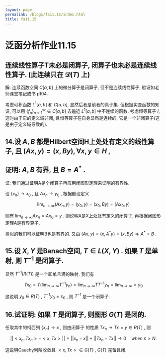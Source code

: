 ```yaml
---
layout: page
permalink: /blogs/fa11.15/index.html
title: fa11.15
---
```


<!-- # 泛函分析作业11.15

## 连续线性算子T未必是闭算子，闭算子也未必是连续线性算子。（此连续只在 $\mathcal D (T)$ 上）

解：连续函数空间 $C[a,b]$ 上的微分算子是闭算子，但不是连续线性算子，验证如老师课堂笔记或书p104。

考虑可积函数 $L^1[a,b]$ 和 $C[a,b]$ ，显然后者是前者的真子集。但根据实变函数的知识，可以用 $\{f_n\}_{n=1}^\infty\in C[a,b]$ 去逼近 $L^1[a,b]$ 中不连续的函数。考虑恒等算子 $I$ ，这时由于它的定义域非闭，且恒等算子在自身显然是连续的。它是一个非闭算子（这是由于定义域导致的）。

## 14.设 $A,B$ 都是Hilbert空间H上处处有定义的线性算子，且 $(Ax,y)=(x,By),\forall x,y\in H$ ,

## 证明： $A,B$ 有界，且 $B=A^*$ 。

证：我们通过证明A是个闭算子再应用闭图形定理来证明的有界性。

设 $\{x_n\}\to x_0$ ，且 $Ax_n\to y_0$ ，根据题设定义

$$
\lim_{n\to\infty}(Ax_n,y)=(y_0,y)=(x_0,By)=(Ax_0,y)
$$

则有 $\lim_{n\to\infty}Ax_n=Ax_0=y$ 。则说明A是X上处处有定义的闭算子，再根据闭图形定理A是有界算子。

类似的我们可以证明B也是有界的。又由 $(Ax,y)=(x,A^*y)=(x,By)\Rightarrow A^*=B$ 。

## 15.设 $X,Y$ 是Banach空间， $T\in L(X,Y)$ 。如果 $T$ 是单射，则 $T^{-1}$ 是闭算子。

显然$T^{-1}(R(T))$是一个即单且满的映射。我们有
$$
Tx_0=T\left(\lim_{n\to\infty}T^{-1}y_n\right)=\lim_{n\to\infty}TT^{-1}y_n=\lim_{n\to\infty}=y_0
$$
这说明$y_o\in R(T)$，$T^{-1}y_0=x_0$，则$T^{-1}$是一个闭算子。

## 16.试证明：如果$T$是闭算子，则图形$G(T)$是闭的。

任取其中的柯西列$\{x_n\}\to x$，则由闭算子 的性质$Tx_n\to Tx=y\in R(T)$，则
$$
||<x_n,Tx_n>-<x,Tx>||=||x_n-x||+||Tx_n-Tx||\to 0\quad when\ n>N.
$$
这说明Cachy列阶收敛且$<x,Tx>\in G(T)$，$G(T)$完备且闭。
 -->


# 泛函分析作业11.15

## 连续线性算子T未必是闭算子, 闭算子也未必是连续线性算子. (此连续只在 $\mathcal D (T)$ 上) 

解: 连续函数空间 $C[a,b]$ 上的微分算子是闭算子, 但不是连续线性算子, 验证如老师课堂笔记或书 p104.

考虑可积函数 $L^1[a,b]$ 和 $C[a,b]$, 显然后者是前者的真子集. 但根据实变函数的知识, 可以用 $\{f_n\}_{n=1}^\infty\in C[a,b]$ 去逼近 $L^1[a,b]$ 中不连续的函数. 考虑恒等算子 $I$, 这时由于它的定义域非闭, 且恒等算子在自身显然是连续的. 它是一个非闭算子(这是由于定义域导致的).

## 14.设 $A,B$ 都是Hilbert空间H上处处有定义的线性算子, 且 $(Ax,y)=(x,By),\forall x,y\in H$ ,

## 证明: $A,B$ 有界, 且 $B=A^*$ .

证: 我们通过证明A是个闭算子再应用闭图形定理来证明的有界性.

设 $\{x_n\}\to x_0$ , 且 $Ax_n\to y_0$ , 根据题设定义

$$
\lim_{n\to\infty}(Ax_n,y)=(y_0,y)=(x_0,By)=(Ax_0,y)
$$

则有 $\lim_{n\to\infty}Ax_n=Ax_0=y$ . 则说明A是X上处处有定义的闭算子, 再根据闭图形定理A是有界算子.

类似的我们可以证明B也是有界的. 又由 $(Ax,y)=(x,A^*y)=(x,By)\Rightarrow A^*=B$ .

## 15.设 $X,Y$ 是Banach空间, $T\in L(X,Y)$ . 如果 $T$ 是单射, 则 $T^{-1}$ 是闭算子.

显然 $T^{-1}(R(T))$ 是一个即单且满的映射. 我们有

$$
Tx_0=T\left(\lim_{n\to\infty}T^{-1}y_n\right)=\lim_{n\to\infty}TT^{-1}y_n=\lim_{n\to\infty}=y_0
$$

这说明 $y_0\in R(T)$ , $T^{-1}y_0=x_0$ , 则 $T^{-1}$ 是一个闭算子.

## 16.试证明: 如果 $T$ 是闭算子, 则图形 $G(T)$ 是闭的.

任取其中的柯西列 $\{x_n\}\to x$ , 则由闭算子 的性质 $Tx_n\to Tx=y\in R(T)$ , 则

$$
||<x_n,Tx_n>-<x,Tx>||=||x_n-x||+||Tx_n-Tx||\to 0\quad when\ n>N.
$$

这说明Cauchy列阶收敛且 $<x,Tx>\in G(T)$ , $G(T)$ 完备且闭.